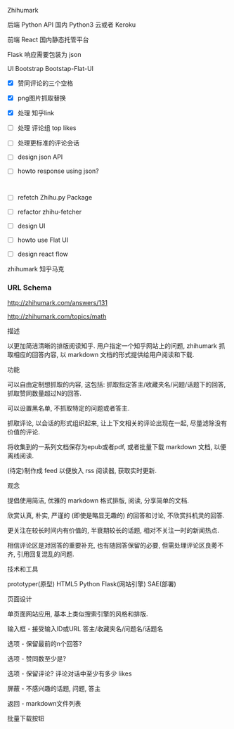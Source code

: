 



Zhihumark



后端 Python API 国内 Python3 云或者 Keroku

前端 React 国内静态托管平台

Flask 响应需要包装为 json

UI Bootstrap Bootstap-Flat-UI





- [x] 赞同评论的三个空格
- [x] png图片抓取替换
- [x] 处理 知乎link
- [ ] 处理 评论组 top likes
- [ ] 处理更标准的评论会话







- [ ] design json API
      
- [ ] howto response using json?
      
      ​
      
- [ ] refetch Zhihu.py Package
      
- [ ] refactor zhihu-fetcher
      
- [ ] design UI
      
- [ ] howto use Flat UI
      
- [ ] design react flow

zhihumark 知乎马克



### URL Schema

http://zhihumark.com/answers/131

http://zhihumark.com/topics/math











描述

以更加简洁清晰的排版阅读知乎. 用户指定一个知乎网站上的问题, zhihumark 抓取相应的回答内容, 以 markdown 文档的形式提供给用户阅读和下载.



功能

可以自由定制想抓取的内容, 这包括: 抓取指定答主/收藏夹名/问题/话题下的回答, 抓取赞同数量超过N的回答.

可以设置黑名单, 不抓取特定的问题或者答主.

抓取评论, 以会话的形式组织起来, 让上下文相关的评论出现在一起, 尽量滤除没有价值的评论.

将收集到的一系列文档保存为epub或者pdf, 或者批量下载 markdown 文档, 以便离线阅读.

(待定)制作成 feed 以便放入 rss 阅读器, 获取实时更新.



观念

提倡使用简洁, 优雅的 markdown 格式排版, 阅读, 分享简单的文档.

欣赏认真, 朴实, 严谨的 (即使是略显无趣的) 的回答和讨论, 不欣赏抖机灵的回答.

更关注在较长时间内有价值的, 半衰期较长的话题, 相对不关注一时的新闻热点.

相信评论区是对回答的重要补充, 也有随回答保留的必要, 但需处理评论区良莠不齐, 引用回复混乱的问题.



技术和工具

prototyper(原型) HTML5 Python Flask(网站引擎) SAE(部署)



页面设计

单页面网站应用, 基本上类似搜索引擎的风格和排版.

输入框 - 接受输入ID或URL 答主/收藏夹名/问题名/话题名

选项 - 保留最前的n个回答?

选项 - 赞同数至少是?

选项 - 保留评论? 评论对话中至少有多少 likes

屏蔽 - 不感兴趣的话题, 问题, 答主

返回 - markdown文件列表

批量下载按钮